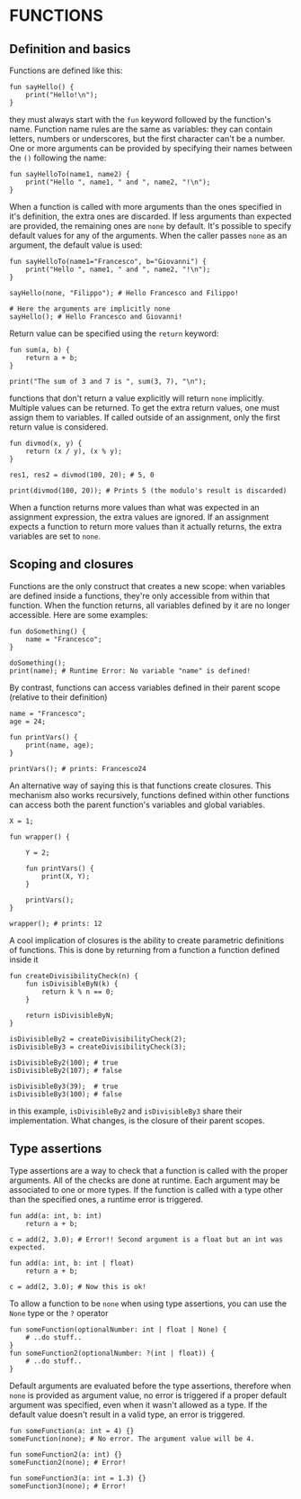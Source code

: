 # FUNCTIONS
## Definition and basics

Functions are defined like this:
```
fun sayHello() {
    print("Hello!\n");
}
```
they must always start with the `fun` keyword followed by the function's name. Function name rules are the same as variables: they can contain letters, numbers or underscores, but the first character can't be a number. One or more arguments can be provided by specifying their names between the `()` following the name:
```
fun sayHelloTo(name1, name2) {
    print("Hello ", name1, " and ", name2, "!\n");
}
```
When a function is called with more arguments than the ones specified in it's definition, the extra ones are discarded. If less arguments than expected are provided, the remaining ones are `none` by default. It's possible to specify default values for any of the arguments. When the caller passes `none` as an argument, the default value is used:
```
fun sayHelloTo(name1="Francesco", b="Giovanni") {
    print("Hello ", name1, " and ", name2, "!\n");
}

sayHello(none, "Filippo"); # Hello Francesco and Filippo!

# Here the arguments are implicitly none
sayHello(); # Hello Francesco and Giovanni!
``` 
Return value can be specified using the `return` keyword:
```
fun sum(a, b) {
    return a + b;
}

print("The sum of 3 and 7 is ", sum(3, 7), "\n");
```
functions that don't return a value explicitly will return `none` implicitly. Multiple values can be returned. To get the extra return values, one must assign them to variables. If called outside of an assignment, only the first return value is considered.
```
fun divmod(x, y) {
    return (x / y), (x % y);
}

res1, res2 = divmod(100, 20); # 5, 0

print(divmod(100, 20)); # Prints 5 (the modulo's result is discarded) 
``` 
When a function returns more values than what was expected in an assignment expression, the extra values are ignored. If an assignment expects a function to return more values than it actually returns, the extra variables are set to `none`.

## Scoping and closures
 
Functions are the only construct that creates a new scope: when variables are defined inside a functions, they're only accessible from within that function. When the function returns, all variables defined by it are no longer accessible. Here are some examples:
```
fun doSomething() {
    name = "Francesco";
}

doSomething();
print(name); # Runtime Error: No variable "name" is defined!
```
By contrast, functions can access variables defined in their parent scope (relative to their definition)
```
name = "Francesco";
age = 24;

fun printVars() {
    print(name, age);
}

printVars(); # prints: Francesco24
```
An alternative way of saying this is that functions create closures. This mechanism also works recursively, functions defined within other functions can access both the parent function's variables and global variables.
```
X = 1;

fun wrapper() {

    Y = 2;

    fun printVars() {
        print(X, Y);
    }

    printVars();
}

wrapper(); # prints: 12
```
A cool implication of closures is the ability to create parametric definitions of functions. This is done by returning from a function a function defined inside it
```
fun createDivisibilityCheck(n) {
    fun isDivisibleByN(k) {
        return k % n == 0;
    }

    return isDivisibleByN;
}

isDivisibleBy2 = createDivisibilityCheck(2);
isDivisibleBy3 = createDivisibilityCheck(3);

isDivisibleBy2(100); # true
isDivisibleBy2(107); # false

isDivisibleBy3(39);  # true
isDivisibleBy3(100); # false
``` 
in this example, `isDivisibleBy2` and `isDivisibleBy3` share their implementation. What changes, is the closure of their parent scopes.

## Type assertions
Type assertions are a way to check that a function is called with the proper arguments. All of the checks are done at runtime. Each argument may be associated to one or more types. If the function is called with a type other than the specified ones, a runtime error is triggered.

```
fun add(a: int, b: int)
    return a + b;

c = add(2, 3.0); # Error!! Second argument is a float but an int was expected.
```

```
fun add(a: int, b: int | float)
    return a + b;

c = add(2, 3.0); # Now this is ok!
```

To allow a function to be `none` when using type assertions, you can use the `None` type or the `?` operator
```
fun someFunction(optionalNumber: int | float | None) {
    # ..do stuff..
}
fun someFunction2(optionalNumber: ?(int | float)) {
    # ..do stuff..
}
```

Default arguments are evaluated before the type assertions, therefore when `none` is provided as argument value, no error is triggered if a proper default argument was specified, even when it wasn't allowed as a type. If the default value doesn't result in a valid type, an error is triggered.

```
fun someFunction(a: int = 4) {}
someFunction(none); # No error. The argument value will be 4.

fun someFunction2(a: int) {}
someFunction2(none); # Error!

fun someFunction3(a: int = 1.3) {}
someFunction3(none); # Error!
```
